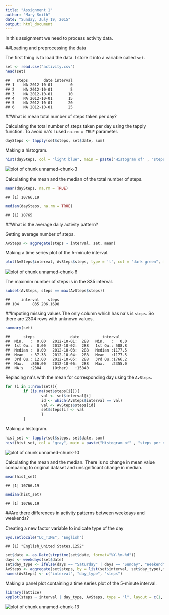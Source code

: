 ```yaml
---
title: "Assignment 1"
author: "Mary Smith"
date: "Sunday, July 19, 2015"
output: html_document
---
```



In this assignment we need to process activity data.

##Loading and preprocessing the data

The first thing is to load the data. I store it into a variable called `set`. 


```r
set <- read.csv("activity.csv")
head(set)
```

```
##   steps       date interval
## 1    NA 2012-10-01        0
## 2    NA 2012-10-01        5
## 3    NA 2012-10-01       10
## 4    NA 2012-10-01       15
## 5    NA 2012-10-01       20
## 6    NA 2012-10-01       25
```

##What is mean total number of steps taken per day?

Calculating the total number of steps taken per day using the tapply function. To avoid na's I used `na.rm = TRUE` parameter.


```r
daySteps <- tapply(set$steps, set$date, sum)
```

Making a histogram.


```r
hist(daySteps, col = "light blue", main = paste("Histogram of" , "steps per day"), xlab = "number of steps")
```

![plot of chunk unnamed-chunk-3](figure/unnamed-chunk-3-1.png) 

Calculating the mean and the median of the total number of steps.


```r
mean(daySteps, na.rm = TRUE)
```

```
## [1] 10766.19
```

```r
median(daySteps, na.rm = TRUE)
```

```
## [1] 10765
```

##What is the average daily activity pattern?

Getting average number of steps.


```r
AvSteps <- aggregate(steps ~ interval, set, mean)
```

Making a time series plot of the 5-minute interval.


```r
plot(AvSteps$interval, AvSteps$steps, type = 'l', col = "dark green", main = "Daily activity pattern", xlab = "Interval", ylab = "Number of steps" )
```

![plot of chunk unnamed-chunk-6](figure/unnamed-chunk-6-1.png) 

The maximim number of steps is in the 835 interval.


```r
subset(AvSteps, steps == max(AvSteps$steps))
```

```
##     interval    steps
## 104      835 206.1698
```

##Imputing missing values
The only column which has na's is `steps`. So there are 2304 rows with unknown values.


```r
summary(set)
```

```
##      steps                date          interval     
##  Min.   :  0.00   2012-10-01:  288   Min.   :   0.0  
##  1st Qu.:  0.00   2012-10-02:  288   1st Qu.: 588.8  
##  Median :  0.00   2012-10-03:  288   Median :1177.5  
##  Mean   : 37.38   2012-10-04:  288   Mean   :1177.5  
##  3rd Qu.: 12.00   2012-10-05:  288   3rd Qu.:1766.2  
##  Max.   :806.00   2012-10-06:  288   Max.   :2355.0  
##  NA's   :2304     (Other)   :15840
```

Replacing na's with the mean for corresponding day using the `AvSteps`.


```r
for (i in 1:nrow(set)){
        if (is.na(set$steps[i])){
                val <- set$interval[i]
                id <- which(AvSteps$interval == val)
                val <- AvSteps$steps[id]
                set$steps[i] <- val
                }
        }
```

Making a histogram.


```r
hist_set <- tapply(set$steps, set$date, sum)
hist(hist_set, col = "gray", main = paste("Histogram of" , "steps per day"), xlab = "number of steps")
```

![plot of chunk unnamed-chunk-10](figure/unnamed-chunk-10-1.png) 

Calculating the mean and the median. There is no change in mean value comparing to original dataset and unsignificant change in median.


```r
mean(hist_set)
```

```
## [1] 10766.19
```

```r
median(hist_set)
```

```
## [1] 10766.19
```

##Are there differences in activity patterns between weekdays and weekends?

Creating a new factor variable to indicate type of the day


```r
Sys.setlocale("LC_TIME", "English")
```

```
## [1] "English_United States.1252"
```

```r
set$date <- as.Date(strptime(set$date, format="%Y-%m-%d"))
days <- weekdays(set$date)
set$day_type <- ifelse(days == "Saturday" | days == "Sunday", "Weekend","Weekday")
AvSteps <- aggregate(set$steps, by = list(set$interval, set$day_type),mean)
names(AvSteps) <- c("interval", "day_type", "steps")
```

Making a panel plot containing a time series plot of the 5-minute interval.


```r
library(lattice)
xyplot(steps ~ interval | day_type, AvSteps, type = "l", layout = c(1, 2), xlab = "Interval", ylab = "Number of steps")
```

![plot of chunk unnamed-chunk-13](figure/unnamed-chunk-13-1.png) 




